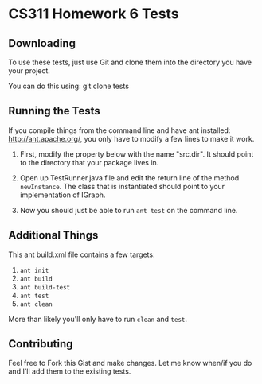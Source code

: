 CS311 Homework 6 Tests
======================

## Downloading

To use these tests, just use Git and clone them into the directory you
have your project.

You can do this using:
git clone <url here> tests

## Running the Tests

If you compile things from the command line and have ant installed:
http://ant.apache.org/, you only have to modify a few lines to make it
work.

1. First, modify the property below with the name "src.dir". It should point
to the directory that your package lives in.

2. Open up TestRunner.java file and edit the return line of the method
`newInstance`.  The class that is instantiated should point to your
implementation of IGraph.

3. Now you should just be able to run `ant test` on the command line.

## Additional Things

This ant build.xml file contains a few targets:

1. `ant init`
2. `ant build`
3. `ant build-test`
4. `ant test`
5. `ant clean`

More than likely you'll only have to run `clean` and `test`.

## Contributing

Feel free to Fork this Gist and make changes. Let me know when/if you do
and I'll add them to the existing tests.
